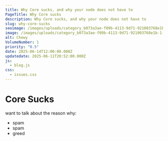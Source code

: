 ```yaml
---
title: Why Core sucks, and why your node does not have to
PageTitle: Why Core sucks
description: Why Core sucks, and why your node does not have to
slug: why-core-sucks
seoimage: /images/uploads/category_b073a3ae-f09b-4113-9d71-921003768e1b-1-.jpg
image: /images/uploads/category_b073a3ae-f09b-4113-9d71-921003768e1b-1-.jpg
alt: Chewy
VolumeNumber: 1
priority: "0.5"
date: 2025-06-14T12:00:00.000Z
updatedate: 2025-06-11T20:52:00.000Z
js:
  - blog.js
css:
  - issues.css
---
```

# Core Sucks

want to talk about the reason why:
- spam
- spam
- greed
